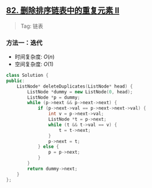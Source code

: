 ## [82. 删除排序链表中的重复元素 II](https://leetcode.cn/problems/remove-duplicates-from-sorted-list-ii/description/)

> Tag: 链表

### 方法一：迭代
* 时间复杂度: ${O(n)}$
* 空间复杂度: ${O(1)}$
```cpp
class Solution {
public:
    ListNode* deleteDuplicates(ListNode* head) {
        ListNode *dummy = new ListNode(0, head);
        ListNode *p = dummy;
        while (p->next && p->next->next) {
            if (p->next->val == p->next->next->val) {
                int v = p->next->val;
                ListNode *t = p->next;
                while (t && t->val == v) {
                    t = t->next;
                }
                p->next = t;
            } else {
                p = p->next;
            }
        }
        return dummy->next;
    }
};
```
